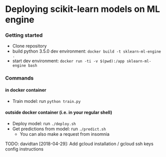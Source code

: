 # Deploying scikit-learn models on ML engine

### Getting started
- Clone repository
- build python 3.5.0 dev environment: `docker build -t sklearn-ml-engine .`
- start dev environment: `docker run -ti -v $(pwd):/app sklearn-ml-engine bash`

### Commands

#### in docker container
- Train model: run `python train.py` 

#### outside docker container (i.e. in your regular shell)
- Deploy model: run `./deploy.sh`
- Get predictions from model: run `./predict.sh`
  - You can also make a request from insomnia

TODO: davidtan [2018-04-29]: Add gcloud installation / gcloud ssh keys config instructions